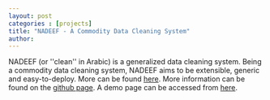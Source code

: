 ```yaml
---
layout: post
categories : [projects]
title: "NADEEF - A Commodity Data Cleaning System"
author: 
---
```




NADEEF (or ''clean'' in Arabic) is a generalized data cleaning system. Being a commodity data cleaning system, NADEEF aims to be extensible, generic and easy-to-deploy. More can be found [here][here].
More information can be found on the [github page][github-page].
A demo page can be accessed from [here][demo-here].


[here]: http://nadeef.info/
[github-page]: https://github.com/daqcri/NADEEF
[demo-here]: http://bit.ly/nadeef0

